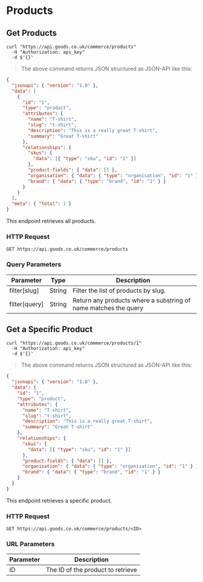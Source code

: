 # Products

## Get Products

```shell
curl "https://api.goods.co.uk/commerce/products"
  -H "Authorization: api_key"
  -d $'{}'
```

> The above command returns JSON structured as JSON-API like this:

```json
{
  "jsonapi": { "version": "1.0" },
  "data": [
    {
      "id": "1",
      "type": "product",
      "attributes": {
        "name": "T-shirt",
        "slug": "t-shirt",
        "description": "This is a really great T-shirt",
        "summary": "Great T-shirt"
      },
      "relationships": {
        "skus": {
          "data": [{ "type": "sku", "id": "1" }]
        },
        "product-fields": { "data": [] },
        "organisation": { "data": { "type": "organisation", "id": "1" } },
        "brand": { "data": { "type": "brand", "id": "1" } }
      }
    }
  ],
  "meta": { "total": 1 }
}
```

This endpoint retrieves all products.

### HTTP Request

`GET https://api.goods.co.uk/commerce/products`

### Query Parameters

| Parameter     | Type   | Description                                                     |
| ------------- | ------ | --------------------------------------------------------------- |
| filter[slug]  | String | Filter the list of products by slug.                            |
| filter[query] | String | Return any products where a substring of name matches the query |

## Get a Specific Product

```shell
curl "https://api.goods.co.uk/commerce/products/1"
  -H "Authorization: api_key"
  -d $'{}'
```

> The above command returns JSON structured as JSON-API like this:

```json
{
  "jsonapi": { "version": "1.0" },
  "data": {
    "id": "1",
    "type": "product",
    "attributes": {
      "name": "T-shirt",
      "slug": "t-shirt",
      "description": "This is a really great T-shirt",
      "summary": "Great T-shirt"
    },
    "relationships": {
      "skus": {
        "data": [{ "type": "sku", "id": "1" }]
      },
      "product-fields": { "data": [] },
      "organisation": { "data": { "type": "organisation", "id": "1" } },
      "brand": { "data": { "type": "brand", "id": "1" } }
    }
  }
}
```

This endpoint retrieves a specific product.

### HTTP Request

`GET https://api.goods.co.uk/commerce/products/<ID>`

### URL Parameters

| Parameter | Description                       |
| --------- | --------------------------------- |
| ID        | The ID of the product to retrieve |
